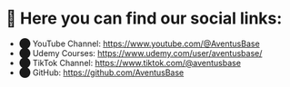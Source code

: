 # 💬 Here you can find our social links:

- ⬤ YouTube Channel: https://www.youtube.com/@AventusBase
- ⬤ Udemy Courses: https://www.udemy.com/user/aventusbase/
- ⬤ TikTok Channel: https://www.tiktok.com/@aventusbase
- ⬤ GitHub: https://github.com/AventusBase
